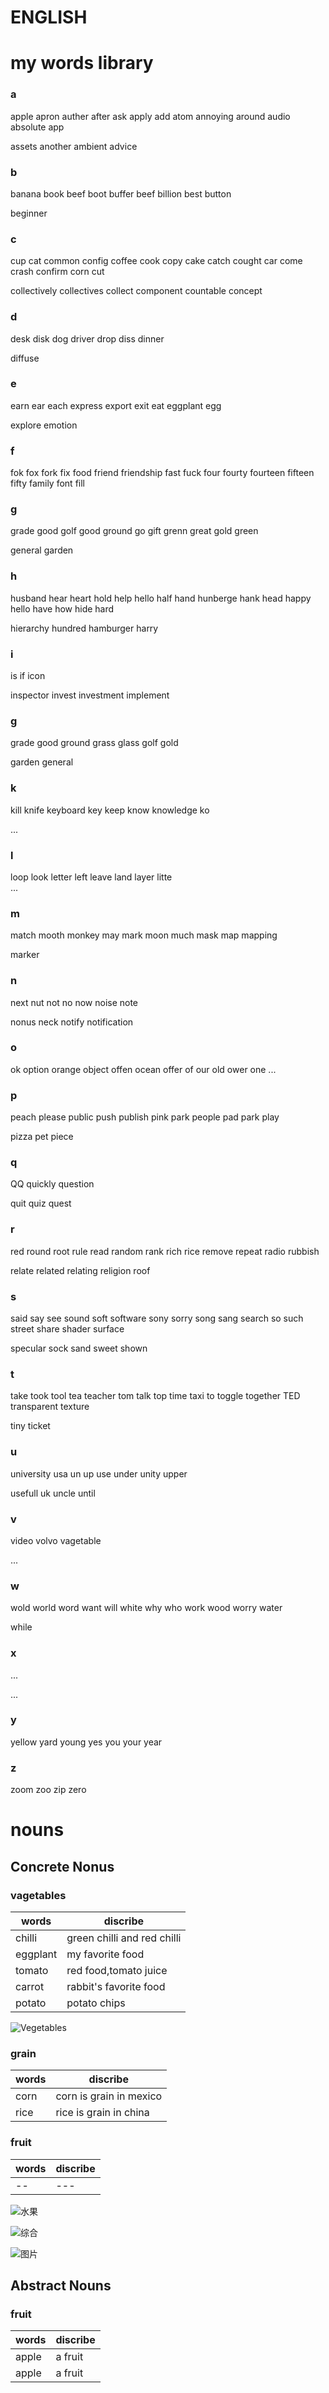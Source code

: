 # ENGLISH



# my words library
### a 
  apple apron auther after ask apply add atom annoying around audio absolute app 

  assets another ambient advice

### b
  banana book beef boot buffer beef billion best button

  beginner

### c  
  cup cat common config coffee cook copy cake catch cought car come crash confirm corn cut 

  collectively  collectives collect  component countable concept 

### d  
  desk disk dog driver drop diss dinner 

  diffuse

### e 
  earn ear  each  express export exit eat eggplant egg

  explore emotion 

### f   
  fok fox  fork  fix food friend friendship fast fuck four fourty fourteen fifteen  fifty family font fill

### g 
  grade good golf  good ground go gift grenn great gold green 

  general garden 

### h 
   husband hear heart hold help hello half hand hunberge hank head happy hello have how hide hard 

  hierarchy hundred hamburger harry

### i 
  is if  icon 

  inspector invest investment implement

### g 

  grade good ground grass glass golf gold 
  
  garden general

### k
  kill knife keyboard key keep know knowledge ko 

  ... 

### l
  loop look letter  left leave land layer  litte  
  ... 

### m
  match mooth monkey may mark moon much mask map mapping

  marker

### n
  next nut not no now noise note 

  nonus neck notify notification

### o
  ok option orange object offen ocean offer of  our old  ower one
  ... 

### p
  peach please public push publish pink park people pad park play

  pizza pet piece

### q
  QQ quickly question 
  
  quit  quiz quest

### r
  red round root rule read random rank rich rice remove repeat radio rubbish 
  
  relate  related relating religion  roof

### s
  said  say see sound soft software sony sorry song sang search  so such street share shader  surface 

  specular sock sand sweet shown

### t
  take took tool tea teacher tom talk top time taxi to toggle together TED  transparent texture
  
  tiny ticket

### u
  university usa un up  use under unity upper

  usefull uk uncle until

### v
  video volvo vagetable

  ... 

### w
  wold world word want will white why who  work wood worry water

  while

### x
  ...

  ...
### y
  yellow yard young  yes you your  year

### z
  zoom zoo zip zero 


     
# nouns
## Concrete Nonus
### vagetables
|words|discribe|
|-|-|
|chilli|green chilli and red chilli|
|eggplant|my favorite food|
|tomato|red food,tomato juice|
|carrot|rabbit's favorite food|
|potato|potato chips|

![Vegetables](https://7esl.com/wp-content/uploads/2017/12/Vegetables.jpg)


### grain
|words|discribe|
|-|-|
|corn|corn is grain in mexico|
|rice|rice is grain in china|


### fruit
|words|discribe|
|-|-|
|--|---|

![水果](https://7esl.com/wp-content/uploads/2017/12/Fruit-vocabulary.jpg)


![综合](https://7esl.com/wp-content/uploads/2017/12/HERBS-SPICES-vocabulary.jpg)




![图片](https://7esl.com/wp-content/uploads/2019/02/CONCRETE-NOUNS-IN-ENGLISH-1.jpg)
## Abstract Nouns
### fruit
|words|discribe|
|-|-|
|apple|a fruit|
|apple|a fruit|

